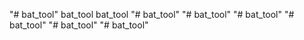 "# bat_tool" 
bat_tool 
bat_tool 
"# bat_tool" 
"# bat_tool" 
"# bat_tool" 
"# bat_tool" 
"# bat_tool" 
"# bat_tool" 
